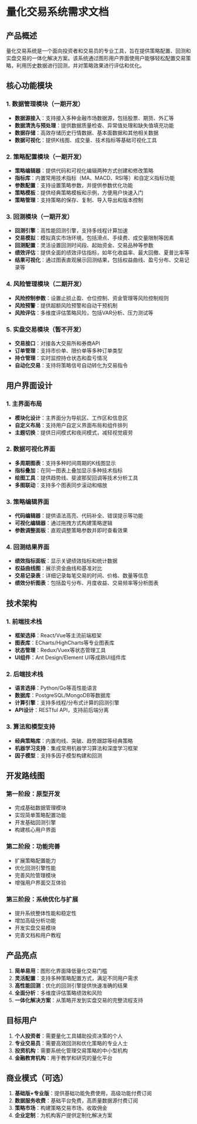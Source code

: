 # 量化交易系统需求文档

## 产品概述

量化交易系统是一个面向投资者和交易员的专业工具，旨在提供策略配置、回测和实盘交易的一体化解决方案。该系统通过图形用户界面使用户能够轻松配置交易策略，利用历史数据进行回测，并对策略效果进行评估和优化。

## 核心功能模块

### 1. 数据管理模块（一期开发）

- **数据源接入**：支持接入多种金融市场数据源，包括股票、期货、外汇等
- **数据清洗与预处理**：提供数据质量检查、异常值处理和缺失值填充功能
- **数据存储**：高效存储历史行情数据、基本面数据和其他相关数据
- **数据可视化**：提供K线图、成交量、技术指标等基础可视化工具

### 2. 策略配置模块（一期开发）

- **策略编辑器**：提供代码和可视化编辑两种方式创建和修改策略
- **指标库**：内置常用技术指标（MA、MACD、RSI等）和自定义指标功能
- **参数配置**：支持设置策略参数，并提供参数优化功能
- **策略模板**：提供经典策略模板和示例，方便用户快速入门
- **策略管理**：支持策略的保存、复制、导入导出和版本控制

### 3. 回测模块（一期开发）

- **回测引擎**：高性能回测引擎，支持多线程计算加速
- **交易模拟**：模拟真实市场环境，包括滑点、手续费、成交量限制等因素
- **回测配置**：灵活设置回测时间段、起始资金、交易品种等参数
- **绩效评估**：提供全面的绩效评估指标，如年化收益率、最大回撤、夏普比率等
- **结果可视化**：通过图表直观展示回测结果，包括权益曲线、盈亏分布、交易记录等

### 4. 风险管理模块（二期开发）

- **风险控制参数**：设置止损止盈、仓位控制、资金管理等风险控制规则
- **风险预警**：提供超额风险预警和自动干预机制
- **风险评估**：多维度评估策略风险，包括VAR分析、压力测试等

### 5. 实盘交易模块（暂不开发）

- **交易接口**：对接各大交易所和券商API
- **订单管理**：支持市价单、限价单等多种订单类型
- **持仓管理**：实时监控持仓状态和盈亏情况
- **自动化交易**：支持将策略信号自动转化为交易指令

## 用户界面设计

### 1. 主界面布局

- **模块化设计**：主界面分为导航区、工作区和信息区
- **自定义布局**：支持用户自定义界面布局和组件排列
- **主题切换**：提供日间模式和夜间模式，减轻视觉疲劳

### 2. 数据可视化界面

- **多周期图表**：支持多种时间周期的K线图显示
- **指标叠加**：在同一图表上叠加显示多种技术指标
- **绘图工具**：提供趋势线、斐波那契回调等技术分析工具
- **多图联动**：支持多个图表同步滚动和缩放

### 3. 策略编辑界面

- **代码编辑器**：提供语法高亮、代码补全、错误提示等功能
- **可视化编辑器**：通过拖拽方式构建策略逻辑
- **参数调整面板**：直观调整策略参数并即时查看效果

### 4. 回测结果界面

- **绩效指标面板**：显示关键绩效指标和统计数据
- **权益曲线图**：展示资金曲线和基准对比
- **交易记录表**：详细记录每笔交易的时间、价格、数量等信息
- **绩效分析图表**：包括盈亏分布、月度收益、交易频率等分析图表

## 技术架构

### 1. 前端技术栈

- **框架选择**：React/Vue等主流前端框架
- **图表库**：ECharts/HighCharts等专业图表库
- **状态管理**：Redux/Vuex等状态管理工具
- **UI组件**：Ant Design/Element UI等成熟UI组件库

### 2. 后端技术栈

- **语言选择**：Python/Go等高性能语言
- **数据库**：PostgreSQL/MongoDB等数据库
- **计算引擎**：支持多线程/分布式计算的回测引擎
- **API设计**：RESTful API，支持前后端分离

### 3. 算法和模型支持

- **经典策略库**：内置均线、突破、趋势跟踪等经典策略
- **机器学习支持**：集成常用机器学习算法和深度学习框架
- **因子模型**：支持多因子模型构建和回测

## 开发路线图

### 第一阶段：原型开发

- 完成基础数据管理模块
- 实现简单策略配置功能
- 开发基础回测引擎
- 构建核心用户界面

### 第二阶段：功能完善

- 扩展策略配置能力
- 优化回测引擎性能
- 完善风险管理模块
- 增强用户界面交互体验

### 第三阶段：系统优化与扩展

- 提升系统整体性能和稳定性
- 增加高级分析功能
- 开发实盘交易模块
- 完善文档和用户教程

## 产品亮点

1. **简单易用**：图形化界面降低量化交易门槛
2. **灵活配置**：支持多种策略配置方式，满足不同用户需求
3. **高性能回测**：优化的回测引擎提供快速准确的结果
4. **全面分析**：多维度评估策略绩效和风险
5. **一体化解决方案**：从策略开发到实盘交易的完整流程支持

## 目标用户

1. **个人投资者**：需要量化工具辅助投资决策的个人
2. **专业交易员**：需要高效回测和优化策略的专业人士
3. **投资机构**：需要系统化管理交易策略的中小型机构
4. **金融教育机构**：用于教学和研究的量化平台

## 商业模式（可选）

1. **基础版+专业版**：提供基础功能免费使用，高级功能付费订阅
2. **数据服务收费**：基础平台免费，高质量数据源付费订阅
3. **策略市场**：构建策略交易市场，收取佣金
4. **企业定制**：为机构客户提供定制化解决方案